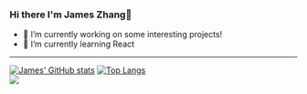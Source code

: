 ### Hi there I'm James Zhang👋

- 🔭 I’m currently working on some interesting projects!
- 🌱 I’m currently learning React
---
[![James' GitHub stats](https://github-readme-stats.vercel.app/api?username=jameszhang22)](https://github.com/anuraghazra/github-readme-stats)
[![Top Langs](https://github-readme-stats.vercel.app/api/top-langs/?username=jameszhang22&layout=compact)](https://github.com/anuraghazra/github-readme-stats)\
![](https://komarev.com/ghpvc/?username=jameszhang22&color=5500ff)
<!--
**JamesZhang22/JamesZhang22** is a ✨ _special_ ✨ repository because its `README.md` (this file) appears on your GitHub profile.

Here are some ideas to get you started:

- 🔭 I’m currently working on ...
- 🌱 I’m currently learning ...
- 👯 I’m looking to collaborate on ...
- 🤔 I’m looking for help with ...
- 💬 Ask me about ...
- 📫 How to reach me: ...
- 😄 Pronouns: ...
- ⚡ Fun fact: ...
-->
